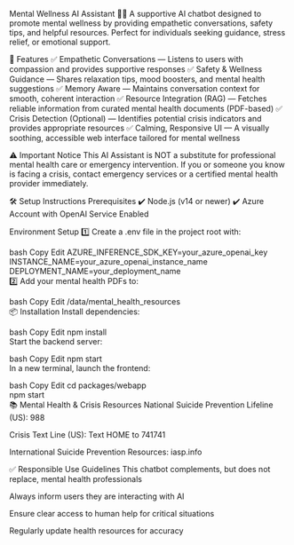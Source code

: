 Mental Wellness AI Assistant 🧠💬
A supportive AI chatbot designed to promote mental wellness by providing empathetic conversations, safety tips, and helpful resources. Perfect for individuals seeking guidance, stress relief, or emotional support.


🚀 Features
✅ Empathetic Conversations — Listens to users with compassion and provides supportive responses
✅ Safety & Wellness Guidance — Shares relaxation tips, mood boosters, and mental health suggestions
✅ Memory Aware — Maintains conversation context for smooth, coherent interaction
✅ Resource Integration (RAG) — Fetches reliable information from curated mental health documents (PDF-based)
✅ Crisis Detection (Optional) — Identifies potential crisis indicators and provides appropriate resources
✅ Calming, Responsive UI — A visually soothing, accessible web interface tailored for mental wellness


⚠️ Important Notice
This AI Assistant is NOT a substitute for professional mental health care or emergency intervention. If you or someone you know is facing a crisis, contact emergency services or a certified mental health provider immediately.

🛠 Setup Instructions
Prerequisites
✔️ Node.js (v14 or newer)
✔️ Azure Account with OpenAI Service Enabled

Environment Setup
1️⃣ Create a .env file in the project root with:

bash
Copy
Edit
AZURE_INFERENCE_SDK_KEY=your_azure_openai_key  
INSTANCE_NAME=your_azure_openai_instance_name  
DEPLOYMENT_NAME=your_deployment_name  
2️⃣ Add your mental health PDFs to:

bash
Copy
Edit
/data/mental_health_resources  
📦 Installation
Install dependencies:

bash
Copy
Edit
npm install  
Start the backend server:

bash
Copy
Edit
npm start  
In a new terminal, launch the frontend:

bash
Copy
Edit
cd packages/webapp  
npm start  
📚 Mental Health & Crisis Resources
National Suicide Prevention Lifeline (US): 988

Crisis Text Line (US): Text HOME to 741741

International Suicide Prevention Resources: iasp.info

✅ Responsible Use Guidelines
This chatbot complements, but does not replace, mental health professionals

Always inform users they are interacting with AI

Ensure clear access to human help for critical situations

Regularly update health resources for accuracy

